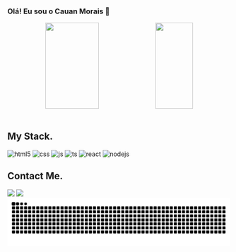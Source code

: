 ### Olá! Eu sou o Cauan Morais 👋
<div align="center">  
  <img width="49%" height="195px" src="https://github-readme-stats.vercel.app/api?username=cauanmorais&show_icons=true&count_private=true&title_color=80F7D4&icon_color=9d00ff&text_color=c9d1d9&bg_color=0d1117&border_color=fff0" /> 
  <img width="41%" height="195px" src="https://github-readme-stats.vercel.app/api/top-langs/?username=cauanmorais&layout=compact&title_color=80F7D4&text_color=fff&bg_color=0d1117&border_color=fff0" />
</div>
</div>
<img src="./.github/assets/lineBar.png" width="100%" height="8px"/>
<div>
  
 ##  My Stack.
<div style="display: inline_block">
  <img align="center" alt="html5" src="https://img.shields.io/badge/HTML5-E34F26?style=for-the-badge&logo=html5&logoColor=white" />
  <img align="center" alt="css" src="https://img.shields.io/badge/CSS3-1572B6?style=for-the-badge&logo=css3&logoColor=white" />
  <img align="center" alt="js" src="https://img.shields.io/badge/JavaScript-F7DF1E?style=for-the-badge&logo=javascript&logoColor=black" />
  <img align="center" alt="ts" src="https://img.shields.io/badge/TypeScript-007ACC?style=for-the-badge&logo=typescript&logoColor=white" />
  <img align="center" alt="react" src="https://img.shields.io/badge/React-20232A?style=for-the-badge&logo=react&logoColor=61DAFB" />
  <img align="center" alt="nodejs" src="https://img.shields.io/badge/Python-43853D?style=for-the-badge&logo=python&logoColor=white" />
</div>
     
## Contact Me.
<div> 
  <a href = "mailto:cauandejesus329@gmail.com"><img src="https://img.shields.io/badge/-Gmail-%23333?style=for-the-badge&logo=gmail&logoColor=white" target="_blank"></a>
  <a href="https://www.linkedin.com/in/cauan-morais-5a27a4207/" target="_blank"><img src="https://img.shields.io/badge/-LinkedIn-%230077B5?style=for-the-badge&logo=linkedin&logoColor=white" target="_blank"></a> 
</div> 

<picture>
  <source media="(prefers-color-scheme: dark)" srcset="https://raw.githubusercontent.com/cauanmorais/cauanmorais/output/github-contribution-grid-snake-dark.svg">
  <source media="(prefers-color-scheme: light)" srcset="https://raw.githubusercontent.com/cauanmorais/cauanmorais/output/github-contribution-grid-snake.svg">
  <img alt="github contribution grid snake animation" src="https://raw.githubusercontent.com/cauanmorais/cauanmorais/output/github-contribution-grid-snake.svg">
</picture>


 
